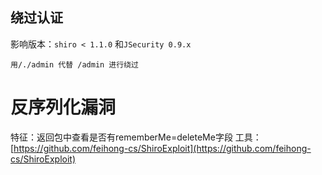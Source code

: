 ## 绕过认证

影响版本：`shiro < 1.1.0` 和`JSecurity 0.9.x`
```
用/./admin 代替 /admin 进行绕过
```

# 反序列化漏洞

特征：返回包中查看是否有rememberMe=deleteMe字段
工具：[https://github.com/feihong-cs/ShiroExploit](https://github.com/feihong-cs/ShiroExploit)


